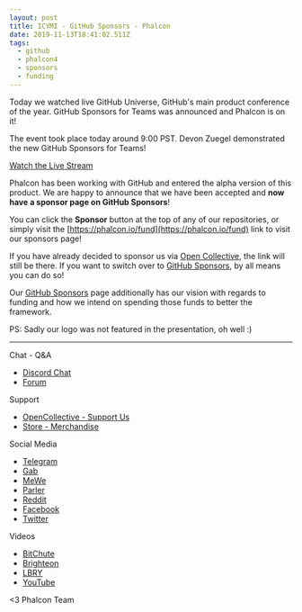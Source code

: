 ```yaml
---
layout: post
title: ICYMI - GitHub Sponsors - Phalcon
date: 2019-11-13T18:41:02.511Z
tags:
  - github
  - phalcon4
  - sponsors
  - funding
---
```

Today we watched live GitHub Universe, GitHub's main product conference of the year. GitHub Sponsors for Teams was announced and Phalcon is on it!
<!--more-->
The event took place today around 9:00 PST. Devon Zuegel demonstrated the new GitHub Sponsors for Teams!

[Watch the Live Stream](https://youtu.be/9EoNqyxtSRM?t=4098)

Phalcon has been working with GitHub and entered the alpha version of this product. We are happy to announce that we have been accepted and **now have a sponsor page on GitHub Sponsors**!

You can click the **Sponsor** button at the top of any of our repositories, or simply visit the [https://phalcon.io/fund](https://phalcon.io/fund) link to visit our sponsors page!

If you have already decided to sponsor us via [Open Collective](https://opencollective.com/phalcon), the link will still be there. If you want to switch over to [GitHub Sponsors](https://phalcon.io/fund), by all means you can do so!

Our [GitHub Sponsors](https://phalcon.io/fund) page additionally has our vision with regards to funding and how we intend on spending those funds to better the framework.

PS: Sadly our logo was not featured in the presentation, oh well :)

<hr>

Chat - Q&A
* [Discord Chat](https://phalcon.io/discord)
* [Forum](https://phalcon.link/forum)

Support
* [OpenCollective - Support Us](https://phalcon.io/fund)
* [Store - Merchandise](https://phalcon.io/store)

Social Media
* [Telegram](https://phalcon.io/telegram)
* [Gab](https://phalcon.io/gab)
* [MeWe](https://phalcon.io/mewe)
* [Parler](https://phalcon.io/parler)
* [Reddit](https://phalcon.io/reddit)
* [Facebook](https://phalcon.io/fb)
* [Twitter](https://phalcon.io/t)

Videos
* [BitChute](https://phalcon.io/bitchute)
* [Brighteon](https://brighteon.com/bitchute)
* [LBRY](https://phalcon.io/lbry)
* [YouTube](https://phalcon.io/youtube)


<3 Phalcon Team
